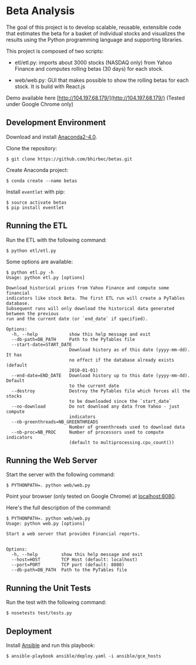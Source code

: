 # Beta Analysis

The goal of this project is to develop scalable, reusable, extensible code that estimates the beta 
for a basket of individual stocks and visualizes the results using the Python programming language 
and supporting libraries.

This project is composed of two scripts:

- etl/etl.py: imports about 3000 stocks (NASDAQ only) from Yahoo Finance and computes rolling
  betas (30 days) for each stock. 

- web/web.py: GUI that makes possible to show the rolling betas for each stock. It is
  build with React.js

Demo available here [http://104.197.68.179/](http://104.197.68.179/) (Tested under Google Chrome only)

## Development Environment

Download and install [Anaconda2-4.0](https://www.continuum.io/downloads).

Clone the repository:

`$ git clone https://github.com/bhirbec/betas.git`

Create Anaconda project:

`$ conda create --name betas`

Install `eventlet` with pip:

```
$ source activate betas
$ pip install eventlet
```

## Running the ETL

Run the ETL with the following command:

`$ python etl/etl.py`

Some options are available:

```
$ python etl.py -h
Usage: python etl.py [options]

Download historical prices from Yahoo Finance and compute some financial
indicators like stock Beta. The first ETL run will create a PyTables database.
Subsequent runs will only download the historical data generated between the previous
run and the current date (or `end_date` if specified).

Options:
  -h, --help            show this help message and exit
  --db-path=DB_PATH     Path to the PyTables file
  --start-date=START_DATE
                        Download history as of this date (yyyy-mm-dd). It has
                        no effect if the database already exists (default
                        2010-01-01)
  --end-date=END_DATE   Download history up to this date (yyyy-mm-dd). Default
                        to the current date
  --destroy             Destroy the PyTables file which forces all the stocks
                        to be downloaded since the `start_date`
  --no-download         Do not download any data from Yahoo - just compute
                        indicators
  --nb-greenthreads=NB_GREENTHREADS
                        Number of greenthreads used to download data
  --nb-proc=NB_PROC     Number of processors used to compute indicators
                        (default to multiprocessing.cpu_count())
```

## Running the Web Server

Start the server with the following command:

`$ PYTHONPATH=. python web/web.py`

Point your browser (only tested on Google Chrome) at [localhost:8080](http://localhost:8080/).

Here's the full description of the command:

```
$ PYTHONPATH=. python web/web.py
Usage: python web.py [options]

Start a web server that provides Financial reports.


Options:
  -h, --help         show this help message and exit
  --host=HOST        TCP Host (default: localhost)
  --port=PORT        TCP port (default: 8080)
  --db-path=DB_PATH  Path to the PyTables file
```

## Running the Unit Tests

Run the test with the following command:

`$ nosetests test/tests.py`

## Deployment

Install [Ansible](http://docs.ansible.com/ansible/intro_installation.html) and run this playbook:

`$ ansible-playbook ansible/deploy.yaml -i ansible/gce_hosts`  
